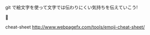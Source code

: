 git で絵文字を使って文字では伝わりにくい気持ちを伝えていこう!

:art:

cheat-sheet
http://www.webpagefx.com/tools/emoji-cheat-sheet/
